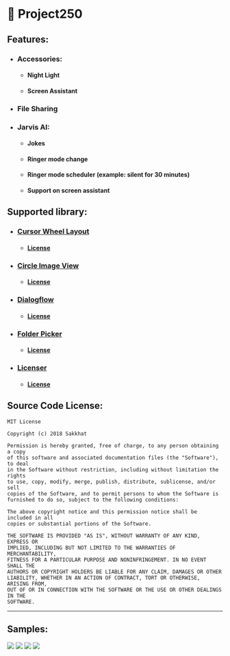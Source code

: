 # :iphone: Project250

## Features:
 * ### Accessories:
   * #### Night Light
   * #### Screen Assistant
 * ### File Sharing
 * ### Jarvis AI:
   * #### Jokes 
   * #### Ringer mode change
   * #### Ringer mode scheduler (example: silent for 30 minutes)
   * #### Support on screen assistant
   

## Supported library:
 * ### [Cursor Wheel Layout](https://github.com/BCsl/CursorWheelLayout)
 	* #### [License](assets/appache20.txt)
 * ### [ Circle Image View ](https://github.com/hdodenhof/CircleImageView)
 	* #### [License](assets/appache20.txt)
 * ### [Dialogflow](https://api.ai)
 	* #### [License](assets/appache20.txt)
 * ### [Folder Picker]()
 	* #### [License](assets/appache20.txt)
 * ### [Licenser](https://github.com/marcoscgdev/Licenser)
 	* #### [License](https://github.com/marcoscgdev/Licenser/blob/master/LICENSE)


## Source Code License:
```
MIT License

Copyright (c) 2018 Sakkhat

Permission is hereby granted, free of charge, to any person obtaining a copy
of this software and associated documentation files (the "Software"), to deal
in the Software without restriction, including without limitation the rights
to use, copy, modify, merge, publish, distribute, sublicense, and/or sell
copies of the Software, and to permit persons to whom the Software is
furnished to do so, subject to the following conditions:

The above copyright notice and this permission notice shall be included in all
copies or substantial portions of the Software.

THE SOFTWARE IS PROVIDED "AS IS", WITHOUT WARRANTY OF ANY KIND, EXPRESS OR
IMPLIED, INCLUDING BUT NOT LIMITED TO THE WARRANTIES OF MERCHANTABILITY,
FITNESS FOR A PARTICULAR PURPOSE AND NONINFRINGEMENT. IN NO EVENT SHALL THE
AUTHORS OR COPYRIGHT HOLDERS BE LIABLE FOR ANY CLAIM, DAMAGES OR OTHER
LIABILITY, WHETHER IN AN ACTION OF CONTRACT, TORT OR OTHERWISE, ARISING FROM,
OUT OF OR IN CONNECTION WITH THE SOFTWARE OR THE USE OR OTHER DEALINGS IN THE
SOFTWARE.

```
***
## Samples:

![](assets/1.png) ![](assets/2.png) ![](assets/3.png) ![](assets/4.png)
